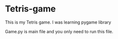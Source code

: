 # Tetris-game

This is my Tetris game. I was learning pygame library


Game.py is main file and you only need to run this file.
